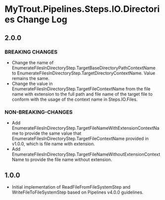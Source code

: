 # MyTrout.Pipelines.Steps.IO.Directories Change Log

## 2.0.0
### BREAKING CHANGES
- Change the name of EnumerateFilesInDirectoryStep.TargetBaseDirectoryPathContextName to EnumerateFilesInDirectoryStep.TargetDirectoryContextName.  Value remains the same.
- Change the value in EnumerateFilesInDirectoryStep.TargetFileContextName from the file name with extension to the full path and file name of the target file to conform with the usage of the context name in Steps.IO.Files.
### NON-BREAKING-CHANGES
- Add EnumerateFilesInDirectoryStep.TargetFileNameWithExtensionContextName to provide the same value that EnumerateFilesInDirectoryStep.TargetFileContextName provided in v1.0.0, which is file name with extension.
- Add EnumerateFilesInDirectoryStep.TargetFileNameWithoutExtensionContextName to provide the file name without extension.

## 1.0.0
- Initial implementation of ReadFileFromFileSystemStep and WriteFileToFileSystemStep based on Pipelines v4.0.0 guidelines.